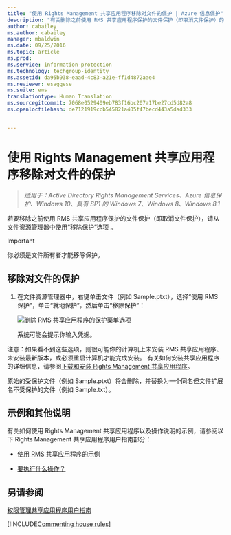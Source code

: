 ```yaml
---
title: "使用 Rights Management 共享应用程序移除对文件的保护 | Azure 信息保护"
description: "有关删除之前使用 RMS 共享应用程序保护的文件保护（即取消文件保护）的说明。"
author: cabailey
ms.author: cabailey
manager: mbaldwin
ms.date: 09/25/2016
ms.topic: article
ms.prod: 
ms.service: information-protection
ms.technology: techgroup-identity
ms.assetid: da95b938-eaad-4c83-a21e-ff1d4872aae4
ms.reviewer: esaggese
ms.suite: ems
translationtype: Human Translation
ms.sourcegitcommit: 7068e0529409eb783f16bc207a17be27cd5d82a8
ms.openlocfilehash: de7121919ccb545821a405f47becd443a5dad333


---
```


# <a name="remove-protection-from-a-file-by-using-the-rights-management-sharing-application"></a>使用 Rights Management 共享应用程序移除对文件的保护

>*适用于：Active Directory Rights Management Services、Azure 信息保护、Windows 10、具有 SP1 的 Windows 7、Windows 8、Windows 8.1*

若要移除之前使用 RMS 共享应用程序保护的文件保护（即取消文件保护），请从文件资源管理器中使用“移除保护”选项  。

> [!IMPORTANT]
> 你必须是文件所有者才能移除保护。

## <a name="to-remove-protection-from-a-file"></a>移除对文件的保护

1.  在文件资源管理器中，右键单击文件（例如 Sample.ptxt），选择“使用 RMS 保护”，单击“就地保护”，然后单击“移除保护”：

    ![删除 RMS 共享应用程序的保护菜单选项](../media/ADRMS_MSRMSApp_RemoveProtection.png)

    系统可能会提示你输入凭据。

注意：如果看不到这些选项，则很可能你的计算机上未安装 RMS 共享应用程序、未安装最新版本，或必须重启计算机才能完成安装。 有关如何安装共享应用程序的详细信息，请参阅[下载和安装 Rights Management 共享应用程序](install-sharing-app.md)。

原始的受保护文件（例如 Sample.ptxt）将会删除，并替换为一个同名但文件扩展名不受保护的文件（例如 Sample.txt）。

## <a name="examples-and-other-instructions"></a>示例和其他说明
有关如何使用 Rights Management 共享应用程序以及操作说明的示例，请参阅以下 Rights Management 共享应用程序用户指南部分：

-   [使用 RMS 共享应用程序的示例](sharing-app-user-guide.md#examples-for-using-the-rms-sharing-application)

-   [要执行什么操作？](sharing-app-user-guide.md#what-do-you-want-to-do)

## <a name="see-also"></a>另请参阅
[权限管理共享应用程序用户指南](sharing-app-user-guide.md)

[!INCLUDE[Commenting house rules](../includes/houserules.md)]


<!--HONumber=Jan17_HO4-->


